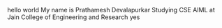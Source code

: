 hello world
My name is Prathamesh Devalapurkar
Studying CSE AIML at Jain College of Engineering and Research yes